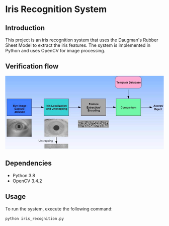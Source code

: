 # Iris Recognition System

## Introduction
This project is an iris recognition system that uses the Daugman's Rubber Sheet Model to extract the iris features. 
The system is implemented in Python and uses OpenCV for image processing.

## Verification flow
![Alt text](images/verification_flow.png "Verification flow")


## Dependencies
- Python 3.8
- OpenCV 3.4.2

## Usage
To run the system, execute the following command:
```
python iris_recognition.py
```


